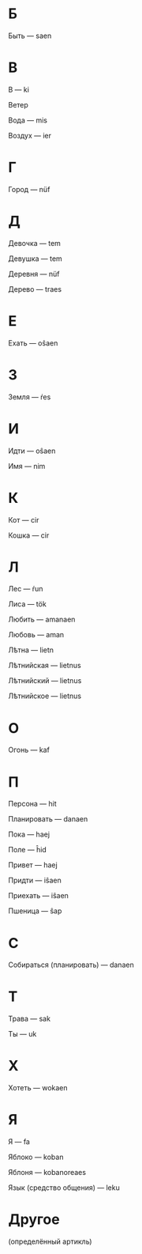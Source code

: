 # Б

Быть — saen

# В

В — ki

Ветер 

Вода — mis

Воздух — ier

# Г

Город — nüf

# Д

Девочка — tem

Девушка — tem

Деревня — nüf

Дерево — traes

# Е

Ехать — oŝaen

# З

Земля — ŕes

# И

Идти — oŝaen

Имя — nim

# К

Кот — cir

Кошка — cir

# Л

Лес — ŕun

Лиса — tök

Любить — amanaen

Любовь — aman

Лѣтна — lietn

Лѣтнийская — lietnus

Лѣтнийский — lietnus

Лѣтнийское — lietnus

# О

Огонь — kaf

# П

Персона — hit

Планировать — danaen

Пока — haej

Поле — ĥid

Привет — haej

Придти — iŝaen

Приехать — iŝaen

Пшеница — ŝap

# С

Собираться (планировать) — danaen

# Т

Трава — sak

Ты — uk

# Х

Хотеть — wokaen

# Я

Я — fa

Яблоко — koban

Яблоня — kobanoreaes

Язык (средство общения) — leku

# Другое

(определённый артикль) 
